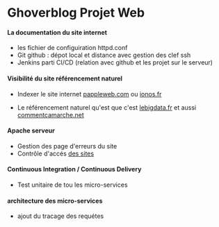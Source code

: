 # Ghoverblog Projet Web

#### La documentation du site internet 
- les fichier de configuiration httpd.conf
- Git github : dépot local et distance avec gestion des clef ssh
- Jenkins parti CI/CD (relation avec github et les projet sur le serveur)

#### Visibilité du site référencement naturel
- Indexer le site internet [pappleweb.com]( https://www.pappleweb.com/indexer-un-site-web-comprendre-le-fonctionnement-de-lindex-google/) ou [ionos.fr](https://www.ionos.fr/digitalguide/sites-internet/creation-de-sites-internet/enregistrer-son-site-internet-sur-les-moteurs-de-rechercher/)

- Le référencement naturel qu'est que c'est [lebigdata.fr](https://www.lebigdata.fr/referencement-naturel-tout-savoir) et aussi [commentcamarche.net](https://www.commentcamarche.net/contents/1267-referencement-naturel-seo-guide-pratique-complet)


#### Apache serveur 
- Gestion des page d'erreurs du site 
- Contrôle d'accés [des sites](https://httpd.apache.org/docs/2.4/fr/howto/access.html)

#### Continuous Integration / Continuous Delivery
- Test unitaire de tou les micro-services

#### architecture des micro-services 
- ajout du tracage des requétes




